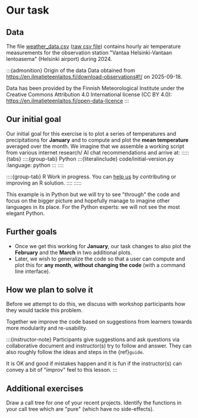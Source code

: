 # Our task


## Data

The file [weather_data.csv](https://github.com/coderefinery/modular-type-along/blob/main/data/weather_data.csv)
([raw csv file](https://raw.githubusercontent.com/coderefinery/modular-type-along/main/data/weather_data.csv))
contains hourly air temperature measurements for the observation station
"Vantaa Helsinki-Vantaan lentoasema" (Helsinki airport) during 2024.

:::{admonition} Origin of the data
Data obtained from
<https://en.ilmatieteenlaitos.fi/download-observations#!/> on 2025-09-18.

Data has been provided by the Finnish Meteorological Institute
under the Creative Commons Attribution 4.0 International license (CC BY 4.0):
<https://en.ilmatieteenlaitos.fi/open-data-licence>
:::


## Our initial goal

Our initial goal for this exercise is to plot a series of temperatures and
precipitations for **January** and to compute and plot the **mean temperature**
averaged over the month. We imagine that we assemble a working script from
various internet research/ AI chat recommendations and arrive at:
:::::{tabs}
  ::::{group-tab} Python
    :::{literalinclude} code/initial-version.py
    :language: python
    :::
  ::::

  ::::{group-tab} R
    Work in progress. You can
    [help us](https://github.com/coderefinery/modular-type-along/issues/40)
    by contributing or improving an R solution.
  ::::
:::::

This example is in Python but we will try to see "through" the code and
focus on the bigger picture and hopefully manage to imagine other
languages in its place. For the Python experts: we will not see the most
elegant Python.


## Further goals

- Once we get this working for **January**, our task changes to also
  plot the **February** and the **March** in two additional
  plots.
- Later, we wish to generalize the code so that a user can compute and plot
  this for **any month**, **without changing the code** (with a command line
  interface).


## How we plan to solve it

Before we attempt to do this, we discuss with workshop participants how
they would tackle this problem.

Together we improve the code based on suggestions from learners towards
more modularity and re-usability.

:::{instructor-note}
Participants give suggestions and ask questions via collaborative document
and instructor(s) try to follow and answer. They can also roughly follow
the ideas and steps in the {ref}`guide`.

It is OK and good if mistakes happen and it is fun if the instructor(s) can
convey a bit of "improv" feel to this lesson.
:::


## Additional exercises

Draw a call tree for one of your recent projects. Identify the
functions in your call tree which are "pure" (which have no side-effects).
